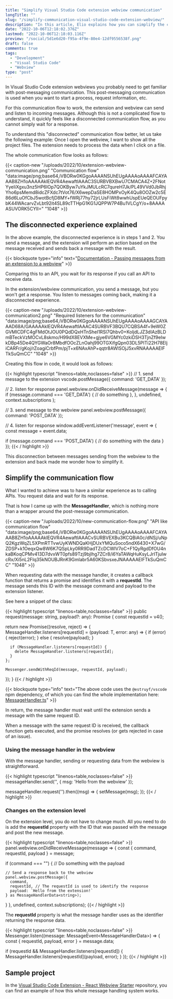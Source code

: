 ```yaml
---
title: "Simplify Visual Studio Code extension webview communication"
longTitle: ""
slug: "/simplify-communication-visual-studio-code-extension-webview/"
description: "In this article, Elio explains how you can simplify the communication flow from your Visual Studio Code extension and its webview to wait for its response."
date: "2022-10-06T12:18:02.376Z"
lastmod: "2022-10-06T12:18:03.116Z"
preview: "/social/5d1e6d20-f95a-4f9e-80e4-12df9556538f.png"
draft: false
comments: true
tags:
  - "Development"
  - "Visual Studio Code"
  - "Webview"
type: "post"
---
```


In Visual Studio Code extension webviews you probably need to get familiar with post-messaging communication. This post-messaging communication is used when you want to start a process, request information, etc.

For this communication flow to work, the extension and webview can send and listen to incoming messages. Although this is not a complicated flow to understand, it quickly feels like a disconnected communication flow, as you cannot simply wait for a response. 

To understand this "disconnected" communication flow better, let us take the following example:
Once I open the webview, I want to show all the project files.
The extension needs to process the data when I click on a file.

The whole communication flow looks as follows:

{{< caption-new "/uploads/2022/10/extension-webview-communication.png" "Communication flow"  "data:image/png;base64,iVBORw0KGgoAAAANSUhEUgAAAAoAAAAFCAYAAAB8ZH1oAAAAAklEQVR4AewaftIAAAC3SURBVBXBwU7CMACA4Z+2FNotYyeIiXgxu3nz5HP6IOp7QOKByw7uYkJMULcRC7qureH7Jk/PL49VVd0JbRhjYho6psMemd8idcZFXdc7tVot76/X6wepDaSE8HOMPxOyK4Qu8OOZw2c5E86d6LuOfCbJ5wotBcfjD8MY+fWRj77hy72jrLUsFiWt8wwhUspEUeQEOUFpybK44WAcarvZvLbt92it4SL89cTTHpG1KG1JQPPW7P4Bu1VLCgY/o+8AAAAASUVORK5CYII=" "1048" >}}

## The disconnected experience explained

In the above example, the disconnected experience is in steps 1 and 2. You send a message, and the extension will perform an action based on the message received and sends back a message with the result.

{{< blockquote type="info" text="[Documentation - Passing messages from an extension to a webview](https://code.visualstudio.com/api/extension-guides/webview#passing-messages-from-an-extension-to-a-webview)" >}}

Comparing this to an API, you wait for its response if you call an API to receive data. 

In the extension/webview communication, you send a message, but you won't get a response. You listen to messages coming back, making it a disconnected experience.

{{< caption-new "/uploads/2022/10/extension-webview-communication2.png" "Required listeners for the communication"  "data:image/png;base64,iVBORw0KGgoAAAANSUhEUgAAAAoAAAAGCAYAAAD68A/GAAAAAklEQVR4AewaftIAAAC4SURBVF3BQU7CQBSA4f+9eW0ZGVMICDFC4gFMdOtJOU0PQdDQxHTnSheI1RSl7Qhbv0+KoljdLJZ3dIAzBLDmBTeckVzMOCvL8skmo/H99dX8EVXMe+gjye6VGMYc0zkiDSH3TjnZf9eIwkDBp45De4QYGWaOr8MbdfOOcZLnOahj99OTGXifgQpn03DL5PITi22H78EljiCARFr/gKoj/rZoagiCrbfPm/pjT+x6NAxAhP+qqtr8AWlSOjJ5xvRNAAAAAElFTkSuQmCC" "1048" >}}

Creating this flow in code, it would look as follows:

{{< highlight typescript "linenos=table,noclasses=false" >}}
// 1. send message to the extension
vscode.postMessage({ command: 'GET_DATA' });

// 2. listen for response
panel.webview.onDidReceiveMessage(message => {
  if (message.command === 'GET_DATA') {
    // do something
  },
}, undefined, context.subscriptions
);

// 3. send message to the webview
panel.webview.postMessage({ command: 'POST_DATA' });

// 4. listen for response
window.addEventListener('message', event => {
  const message = event.data;
  
  if (message.command === 'POST_DATA') {
    // do something with the data
  }
});
{{< / highlight >}}

This disconnection between messages sending from the webview to the extension and back made me wonder how to simplify it. 

## Simplify the communication flow

What I wanted to achieve was to have a similar experience as to calling APIs. You request data and wait for its response.

That is how I came up with the **MessageHandler**, which is nothing more than a wrapper around the post-message communication.

{{< caption-new "/uploads/2022/10/new-communication-flow.png" "API like communication flow"  "data:image/png;base64,iVBORw0KGgoAAAANSUhEUgAAAAoAAAAFCAYAAAB8ZH1oAAAAAklEQVR4AewaftIAAACvSURBVEXBu3KCQBiA0c/dNSj/uNpQ2KgzWqZL5XPmRTTvwUyKWNDQaKHjDUxYMQuSoco5ndX6430+X7wG/ZDSP+k1OeqxQw8W6K7QSpLky0RR9DadTZcDCWlV7oC+F1QyRgdDfOU4nkaBKoqCPMv413D7dvxWT0pfs89Tzj9bjIhg7ZCr8/i6YaTAWqHuKsyLJrITjuIwcRx/Xi5nL2FIq35kNOUBJRnK9Gmlabr5A60KSbvsxeJNAAAAAElFTkSuQmCC" "1048" >}}

When requesting data with the message handler, it creates a callback function that returns a promise and identifies it with a **requestId**. The message sends this ID with the message command and payload to the extension listener.

See here a snippet of the class:

{{< highlight typescript "linenos=table,noclasses=false" >}}
public request<T>(message: string, payload?: any): Promise<T> {
  const requestId = v4();

  return new Promise((resolve, reject) => {
    MessageHandler.listeners[requestId] = (payload: T, error: any) => {
      if (error) {
        reject(error);
      } else {
        resolve(payload);
      }

      if (MessageHandler.listeners[requestId]) {
        delete MessageHandler.listeners[requestId];
      }
    };

    Messenger.sendWithReqId(message, requestId, payload);
  });
}
{{< / highlight >}}

{{< blockquote type="info" text="The above code uses the `@estruyf/vscode` npm dependency, of which you can find the whole implementation here: [MessageHandler.ts](https://github.com/estruyf/vscode-helpers/blob/dev/src/client/webview/MessageHandler.ts)" >}}

In return, the message handler must wait until the extension sends a message with the same request ID. 

When a message with the same request ID is received, the callback function gets executed, and the promise resolves (or gets rejected in case of an issue).

### Using the message handler in the webview

With the message handler, sending or requesting data from the webview is straightforward.

{{< highlight typescript "linenos=table,noclasses=false" >}}
messageHandler.send('<command id>', { msg: 'Hello from the webview' });

messageHandler.request<string>('<command id>').then((msg) => {
  setMessage(msg);
});
{{< / highlight >}}

### Changes on the extension level

On the extension level, you do not have to change much. All you need to do is add the **requestId** property with the ID that was passed with the message and post the new message.

{{< highlight typescript "linenos=table,noclasses=false" >}}
panel.webview.onDidReceiveMessage(message => {
  const { command, requestId, payload } = message;
  
  if (command === "<command id>") {
    // Do something with the payload

    // Send a response back to the webview
    panel.webview.postMessage({
      command,
      requestId, // The requestId is used to identify the response
      payload: `Hello from the extension!`
    } as MessageHandlerData<string>);
  }
}, undefined, context.subscriptions);
{{< / highlight >}}

The **requestId** property is what the message handler uses as the identifier returning the response data.

{{< highlight typescript "linenos=table,noclasses=false" >}}
Messenger.listen((message: MessageEvent<MessageHandlerData<any>>) => {
  const { requestId, payload, error } = message.data;

  if (requestId && MessageHandler.listeners[requestId]) {
    MessageHandler.listeners[requestId](payload, error);
  }
});
{{< / highlight >}}

## Sample project

In the [Visual Studio Code Extension - React Webview Starter](https://github.com/estruyf/vscode-react-webview-template) repository, you can find an example of how this whole message handling system works.